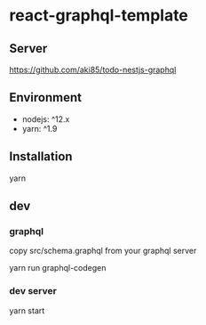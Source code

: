 # react-graphql-template

## Server
https://github.com/aki85/todo-nestjs-graphql

## Environment
* nodejs: ^12.x
* yarn: ^1.9

## Installation
yarn

## dev

### graphql
copy src/schema.graphql from your graphql server

yarn run graphql-codegen

### dev server
yarn start

